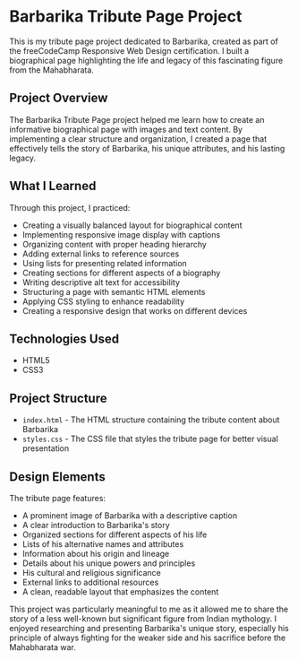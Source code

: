 # Barbarika Tribute Page Project

This is my tribute page project dedicated to Barbarika, created as part of the freeCodeCamp Responsive Web Design certification. I built a biographical page highlighting the life and legacy of this fascinating figure from the Mahabharata.

## Project Overview

The Barbarika Tribute Page project helped me learn how to create an informative biographical page with images and text content. By implementing a clear structure and organization, I created a page that effectively tells the story of Barbarika, his unique attributes, and his lasting legacy.

## What I Learned

Through this project, I practiced:
- Creating a visually balanced layout for biographical content
- Implementing responsive image display with captions
- Organizing content with proper heading hierarchy
- Adding external links to reference sources
- Using lists for presenting related information
- Creating sections for different aspects of a biography
- Writing descriptive alt text for accessibility
- Structuring a page with semantic HTML elements
- Applying CSS styling to enhance readability
- Creating a responsive design that works on different devices

## Technologies Used

- HTML5
- CSS3

## Project Structure

- `index.html` - The HTML structure containing the tribute content about Barbarika
- `styles.css` - The CSS file that styles the tribute page for better visual presentation

## Design Elements

The tribute page features:
- A prominent image of Barbarika with a descriptive caption
- A clear introduction to Barbarika's story
- Organized sections for different aspects of his life
- Lists of his alternative names and attributes
- Information about his origin and lineage
- Details about his unique powers and principles
- His cultural and religious significance
- External links to additional resources
- A clean, readable layout that emphasizes the content

This project was particularly meaningful to me as it allowed me to share the story of a less well-known but significant figure from Indian mythology. I enjoyed researching and presenting Barbarika's unique story, especially his principle of always fighting for the weaker side and his sacrifice before the Mahabharata war. 